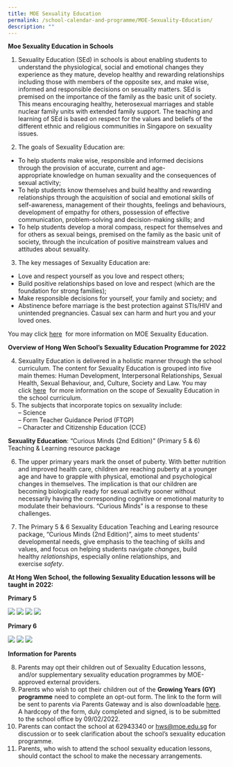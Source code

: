 ```yaml
---
title: MOE Sexuality Education
permalink: /school-calendar-and-programme/MOE-Sexuality-Education/
description: ""
---
```

**Moe Sexua****l****ity Education in Schools**

1.  Sexuality Education (SEd) in schools is about enabling students to understand the physiological, social and emotional changes they experience as they mature, develop healthy and rewarding relationships including those with members of the opposite sex, and make wise, informed and responsible decisions on sexuality matters. SEd is premised on the importance of the family as the basic unit of society. This means encouraging healthy, heterosexual marriages and stable nuclear family units with extended family support. The teaching and learning of SEd is based on respect for the values and beliefs of the different ethnic and religious communities in Singapore on sexuality issues.

2.  The goals of Sexuality Education are:

*   To help students make wise, responsible and informed decisions through the provision of accurate, current and age-appropriate knowledge on human sexuality and the consequences of sexual activity;
*   To help students know themselves and build healthy and rewarding relationships through the acquisition of social and emotional skills of self-awareness, management of their thoughts, feelings and behaviours, development of empathy for others, possession of effective communication, problem-solving and decision-making skills; and
*   To help students develop a moral compass, respect for themselves and for others as sexual beings, premised on the family as the basic unit of society, through the inculcation of positive mainstream values and attitudes about sexuality.

3.  The key messages of Sexuality Education are:

*   Love and respect yourself as you love and respect others;
*   Build positive relationships based on love and respect (which are the foundation for strong families);
*   Make responsible decisions for yourself, your family and society; and
*   Abstinence before marriage is the best protection against STIs/HIV and unintended pregnancies. Casual sex can harm and hurt you and your loved ones.

You may click [here](https://www.moe.gov.sg/education/programmes/social-and-emotional-learning/sexuality-education)  for more information on MOE Sexuality Education.

**Overview of Hong Wen School’s Sexuality Education Programme for 2022**

4.  Sexuality Education is delivered in a holistic manner through the school curriculum. The content for Sexuality Education is grouped into five main themes: Human Development, Interpersonal Relationships, Sexual Health, Sexual Behaviour, and, Culture, Society and Law. You may click [here](https://www.moe.gov.sg/programmes/sexuality-education/scope-and-teaching-approach)  for more information on the scope of Sexuality Education in the school curriculum.
5.  The subjects that incorporate topics on sexuality include:  
    – Science  
    – Form Teacher Guidance Period (FTGP)  
    – Character and Citizenship Education (CCE)

**Sexuality Education**: “Curious Minds (2nd Edition)” (Primary 5 & 6) Teaching & Learning resource package

6.  The upper primary years mark the onset of puberty. With better nutrition and improved health care, children are reaching puberty at a younger age and have to grapple with physical, emotional and psychological changes in themselves. The implication is that our children are becoming biologically ready for sexual activity sooner without necessarily having the corresponding cognitive or emotional maturity to modulate their behaviours. “Curious Minds” is a response to these challenges.

7.  The Primary 5 & 6 Sexuality Education Teaching and Learing resource package, “Curious Minds (2nd Edition)”, aims to meet students’ developmental needs, give emphasis to the teaching of skills and values, and focus on helping students navigate _changes_, build healthy _relationships_, especially online relationships, and exercise _safety_.

**At Hong Wen School, the following Sexuality Education lessons will be taught in 2022:**

**Primary 5**

![](/images/School%20Calendar%20&%20Programme/MOE%20sex%20ed/S01.png)
![](/images/School%20Calendar%20&%20Programme/MOE%20sex%20ed/S02.png)
![](/images/School%20Calendar%20&%20Programme/MOE%20sex%20ed/S03.png)
![](/images/School%20Calendar%20&%20Programme/MOE%20sex%20ed/S04.png)

**Primary 6**

![](/images/School%20Calendar%20&%20Programme/MOE%20sex%20ed/S05.png)
![](/images/School%20Calendar%20&%20Programme/MOE%20sex%20ed/S06.png)
![](/images/School%20Calendar%20&%20Programme/MOE%20sex%20ed/S07.png)

**Information for Parents**

8.  Parents may opt their children out of Sexuality Education lessons, and/or supplementary sexuality education programmes by MOE-approved external providers.
9.  Parents who wish to opt their children out of the **Growing Years (GY) programme** need to complete an opt-out form. The link to the form will be sent to parents via Parents Gateway and is also downloadable [here](https://hongwen.moe.edu.sg/wp-content/uploads/2022/01/Parent-Opt-Out-Form_schs_website_Pri_2022-1.pdf). A hardcopy of the form, duly completed and signed, is to be submitted to the school office by 09/02/2022.
10.  Parents can contact the school at 62943340 or hws@moe.edu.sg for discussion or to seek clarification about the school’s sexuality education programme.
11.  Parents, who wish to attend the school sexuality education lessons, should contact the school to make the necessary arrangements.